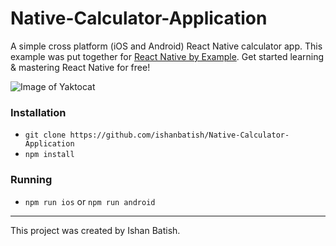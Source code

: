# Native-Calculator-Application
A simple cross platform (iOS and Android) React Native calculator app. This example was put together for [React Native by Example](https://www.reactnativebyexample.com/). Get started learning & mastering React Native for free!

![Image of Yaktocat](https://octodex.github.com/images/yaktocat.png)

### Installation

- `git clone https://github.com/ishanbatish/Native-Calculator-Application`
- `npm install`

### Running

- `npm run ios` or `npm run android`

---

This project was created by Ishan Batish. 
